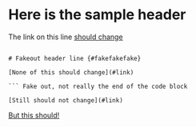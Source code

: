 # Here is the sample header

The link on this line [should change](#here-is-the-sample-header)

``` [This should not change](#link)

# Fakeout header line {#fakefakefake}

[None of this should change](#link)

``` Fake out, not really the end of the code block

[Still should not change](#link)

```

[But this should!](#here-is-the-sample-header)
